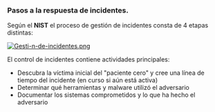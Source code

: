 ### Pasos a la respuesta de incidentes.

Según el **NIST** el proceso de gestión de incidentes consta de 4 etapas distintas:

[![Gesti-n-de-incidentes.png](https://i.postimg.cc/nhFG4LH6/Gesti-n-de-incidentes.png)](https://postimg.cc/N5nXYB24)

El control de incidentes contiene actividades principales:
- Descubra la víctima inicial del "paciente cero" y cree una línea de tiempo del incidente (en curso si aún está activa)
- Determinar qué herramientas y malware utilizó el adversario
- Documentar los sistemas comprometidos y lo que ha hecho el adversario


